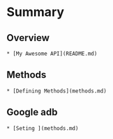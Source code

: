 # Summary

## Overview

    * [My Awesome API](README.md)

## Methods

    * [Defining Methods](methods.md)

## Google adb

    * [Seting ](methods.md)